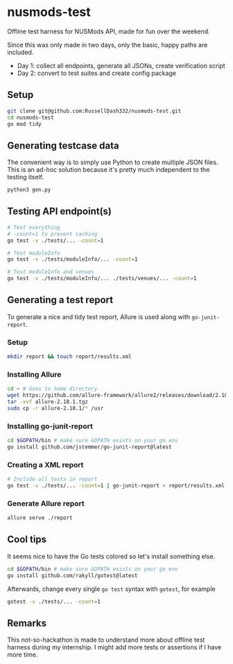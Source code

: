 # nusmods-test
Offline test harness for NUSMods API, made for fun over the weekend.

Since this was only made in two days, only the basic, happy paths are included.
- Day 1: collect all endpoints, generate all JSONs, create verification script 
- Day 2: convert to test suites and create config package

## Setup
```bash
git clone git@github.com:RussellDash332/nusmods-test.git
cd nusmods-test
go mod tidy
```

## Generating testcase data
The convenient way is to simply use Python to create multiple JSON files. This is an ad-hoc solution because it's pretty much independent to the testing itself.

```bash
python3 gen.py
```

## Testing API endpoint(s)
```bash
# Test everything
# -count=1 to prevent caching
go test -v ./tests/... -count=1

# Test moduleInfo
go test -v ./tests/moduleInfo/... -count=1

# Test moduleInfo and venues
go test -v ./tests/moduleInfo/... ./tests/venues/... -count=1
```

## Generating a test report
To generate a nice and tidy test report, Allure is used along with `go-junit-report`.

### Setup
```bash
mkdir report && touch report/results.xml
```

### Installing Allure
```bash
cd ~ # Goes to home directory
wget https://github.com/allure-framework/allure2/releases/download/2.18.1/allure-2.18.1.tgz
tar -xvf allure-2.18.1.tgz
sudo cp -r allure-2.18.1/* /usr
```

### Installing go-junit-report
```bash
cd $GOPATH/bin # make sure GOPATH exists on your go env
go install github.com/jstemmer/go-junit-report@latest
```

### Creating a XML report
```bash
# Include all tests in report
go test -v ./tests/... -count=1 | go-junit-report > report/results.xml
```

### Generate Allure report
```bash
allure serve ./report
```

## Cool tips
It seems nice to have the Go tests colored so let's install something else.

```bash
cd $GOPATH/bin # make sure GOPATH exists on your go env
go install github.com/rakyll/gotest@latest
```

Afterwards, change every single `go test` syntax with `gotest`, for example
```bash
gotest -v ./tests/... -count=1
```

## Remarks
This not-so-hackathon is made to understand more about offline test harness during my internship. I might add more tests or assertions if I have more time.
